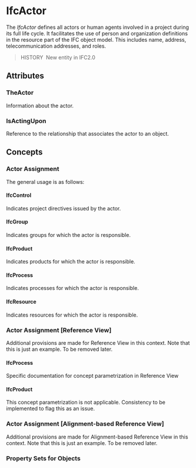 # IfcActor

The _IfcActor_ defines all actors or human agents involved in a project during its full life cycle. It facilitates the use of person and organization definitions in the resource part of the IFC object model. This includes name, address, telecommunication addresses, and roles.

> HISTORY&nbsp; New entity in IFC2.0

## Attributes

### TheActor
Information about the actor.

### IsActingUpon
Reference to the relationship that associates the actor to an object.

## Concepts

### Actor Assignment

The general usage is as follows:

#### IfcControl

Indicates project directives issued by the actor.

#### IfcGroup

Indicates groups for which the actor is responsible.

#### IfcProduct

Indicates products for which the actor is responsible.

#### IfcProcess

Indicates processes for which the actor is responsible.

#### IfcResource

Indicates resources for which the actor is responsible.

### Actor Assignment [Reference View]

Additional provisions are made for Reference View in this context. Note that this is just an example. To be removed later.

#### IfcProcess

Specific documentation for concept parametrization in Reference View

#### IfcProduct

This concept parametrization is not applicable. Consistency to be implemented to flag this as an issue.

### Actor Assignment [Alignment-based Reference View]

Additional provisions are made for Alignment-based Reference View in this context. Note that this is just an example. To be removed later.


### Property Sets for Objects


